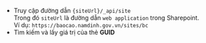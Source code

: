 - Truy cập đường dẫn `{siteUrl}/_api/site`  
Trong đó `siteUrl` là đường dẫn `web application` trong Sharepoint.  
Ví dụ: `https://baocao.namdinh.gov.vn/sites/bc`
- Tìm kiếm và lấy giá trị của thẻ **GUID**